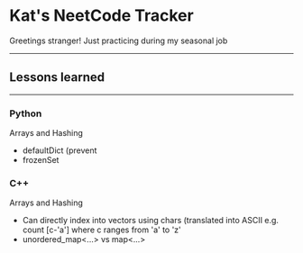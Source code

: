 # Kat's NeetCode Tracker
Greetings stranger! Just practicing during my seasonal job

---
## Lessons learned
---
### Python

Arrays and Hashing
- defaultDict (prevent
- frozenSet

### C++

Arrays and Hashing
- Can directly index into vectors using chars (translated into ASCII e.g. count [c-'a'] where c ranges from 'a' to 'z'
- unordered_map<...> vs map<...> 

